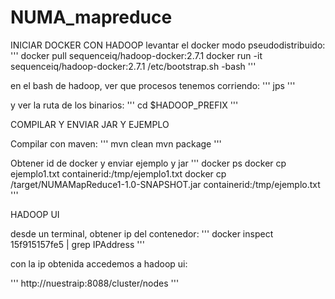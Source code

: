 # NUMA_mapreduce



INICIAR DOCKER CON HADOOP
levantar el docker modo pseudodistribuido:
'''
docker pull sequenceiq/hadoop-docker:2.7.1
docker run -it sequenceiq/hadoop-docker:2.7.1 /etc/bootstrap.sh -bash
'''

en el bash de hadoop, ver que procesos tenemos corriendo:
'''
jps
'''

y ver la ruta de los binarios:
'''
cd $HADOOP_PREFIX
'''

COMPILAR Y ENVIAR JAR Y EJEMPLO

Compilar con maven:
'''
mvn clean
mvn package
'''

Obtener id de docker y enviar ejemplo y jar
'''
docker ps
docker cp ejemplo1.txt containerid:/tmp/ejemplo1.txt
docker cp /target/NUMAMapReduce1-1.0-SNAPSHOT.jar containerid:/tmp/ejemplo.txt
'''


HADOOP UI

desde un terminal, obtener ip del contenedor:
'''
docker inspect 15f915157fe5 | grep IPAddress
'''

con la ip obtenida accedemos a hadoop ui:

'''
http://nuestraip:8088/cluster/nodes
'''
